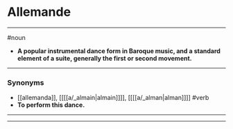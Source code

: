 # Allemande
---
#noun
- **A popular instrumental dance form in Baroque music, and a standard element of a suite, generally the first or second movement.**
---
### Synonyms
- [[allemanda]], [[[[a/_almain|almain]]]], [[[[a/_alman|alman]]]]
#verb
- **To perform this dance.**
---
---
